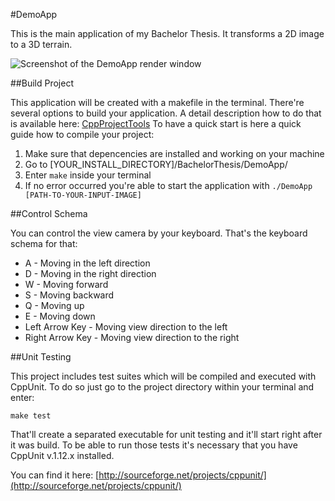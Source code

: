 #DemoApp

This is the main application of my Bachelor Thesis. It transforms a 2D image to a 3D terrain. 

![Screenshot of the DemoApp render window](http://andysmiles4games.com/GitHub/Images/DemoApp-Screenshot.png "Screenshot of a generated terrain rendered with OpenGL")

##Build Project

This application will be created with a makefile in the terminal. There're several options to build your application.
A detail description how to do that is available here: [CppProjectTools](https://github.com/AndySmile/CppProjectTools#options)
To have a quick start is here a quick guide how to compile your project:

1. Make sure that depencencies are installed and working on your machine
2. Go to [YOUR_INSTALL_DIRECTORY]/BachelorThesis/DemoApp/
3. Enter `make` inside your terminal
4. If no error occurred you're able to start the application with `./DemoApp [PATH-TO-YOUR-INPUT-IMAGE]`

##Control Schema

You can control the view camera by your keyboard. That's the keyboard schema for that:

* A - Moving in the left direction
* D - Moving in the right direction
* W - Moving forward
* S - Moving backward
* Q - Moving up
* E - Moving down
* Left Arrow Key - Moving view direction to the left
* Right Arrow Key - Moving view direction to the right

##Unit Testing

This project includes test suites which will be compiled and executed with CppUnit. To do so just go to the
project directory within your terminal and enter:

	make test

That'll create a separated executable for unit testing and it'll start right after it was build. To be able to
run those tests it's necessary that you have CppUnit v.1.12.x installed.

You can find it here: [http://sourceforge.net/projects/cppunit/](http://sourceforge.net/projects/cppunit/)